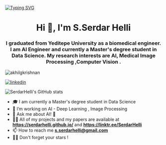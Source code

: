 <a align="center"> [![Typing SVG](https://readme-typing-svg.herokuapp.com/?lines=Welcome+!+I'm+S.Serdar+Helli)](https://git.io/typing-svg) </a>

<h1 align="center">Hi 👋, I'm S.Serdar Helli</h1>
<h3 align="center"> I graduated from Yeditepe University as a biomedical engineer. I am AI Engineer and  currently a Master's degree student in Data Science. My research interests are AI, Medical Image Processing ,Computer Vision .
</h3>
<p align="left"> <img src="https://komarev.com/ghpvc/?username=SerdarHelli" alt="akhilgkrishnan" /> </p>

[![linkedin](https://img.shields.io/badge/linkedin-%230077B5.svg)](https://www.linkedin.com/in/selahattin-serdar-helli-85bb201a3/)



![SerdarHelli's GitHub stats](https://github-readme-stats.vercel.app/api?username=SerdarHelli&hide=contribs,prs)


- 🎓 I am currently a Master's degree student in Data Science 
- 🔭 I’m  working on AI - Deep Learning , Image Processing   
- 💬 Ask me about AI! 🐍
- 👨‍💻 All of my projects and my papers are available at **https://serdarhelli.github.io/** and **https://linktr.ee/SerdarHelli**
- 📫 How to reach me **s.serdarhelli@gmail.com**
- 🧑‍🚀 Don't forget your stars !


